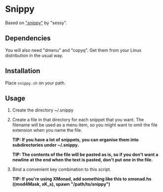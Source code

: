 # Snippy

Based on ["snippy"]((https://bbs.archlinux.org/viewtopic.php?id=71938)) by "sessy".

## Dependencies
You will also need "dmenu" and "copyq". Get them from your Linux distribution in the usual way. 

## Installation
Place `snippy.sh` on your path.

## Usage

1. Create the directory ~/.snippy
2. Create a file in that directory for each snippet that you want. The filename will be used as a menu item, so you might want to omit the file extension when you name the file.

    **TIP: If you have a lot of snippets, you can organise them into subdirectories under ~/.snippy.**

    **TIP: The contents of the file will be pasted as is, so if you don't want a newline at the end when the text is pasted, don't put one in the file.**

3. Bind a convenient key combination to this script.

    **TIP: If you're using XMonad, add something like this to xmonad.hs ((mod4Mask, xK_s), spawn "/path/to/snippy")**
